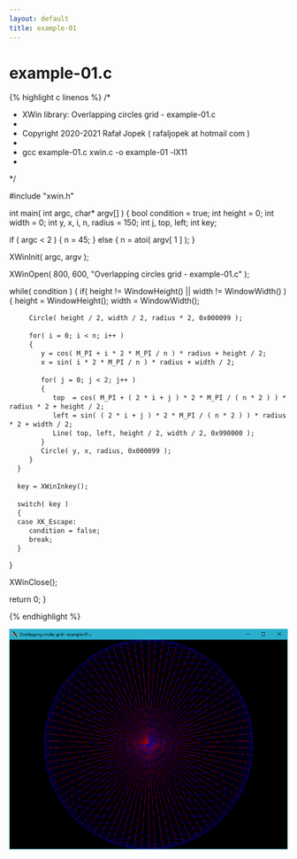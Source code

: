 ```yaml
---
layout: default
title: example-01
---
```


# example-01.c

{% highlight c linenos %}
/*
 * XWin library: Overlapping circles grid - example-01.c
 *
 * Copyright 2020-2021 Rafał Jopek ( rafaljopek at hotmail com )
 *
 * gcc example-01.c xwin.c -o example-01 -lX11
 *
 */

#include "xwin.h"

int main( int argc, char* argv[] )
{
   bool condition = true;
   int height = 0;
   int width = 0;
   int y, x, i, n, radius = 150;
   int j, top, left;
   int key;

   if ( argc < 2 )
   {
      n = 45;
   }
   else
   {
      n = atoi( argv[ 1 ] );
   }

   XWinInit( argc, argv );

   XWinOpen( 800, 600, "Overlapping circles grid - example-01.c" );

   while( condition )
   {
      if( height != WindowHeight() || width != WindowWidth() )
      {
         height = WindowHeight();
         width = WindowWidth();

         Circle( height / 2, width / 2, radius * 2, 0x000099 );

         for( i = 0; i < n; i++ )
         {
            y = cos( M_PI + i * 2 * M_PI / n ) * radius + height / 2;
            x = sin( i * 2 * M_PI / n ) * radius + width / 2;

            for( j = 0; j < 2; j++ )
            {
               top  = cos( M_PI + ( 2 * i + j ) * 2 * M_PI / ( n * 2 ) ) * radius * 2 + height / 2;
               left = sin( ( 2 * i + j ) * 2 * M_PI / ( n * 2 ) ) * radius * 2 + width / 2;
               Line( top, left, height / 2, width / 2, 0x990000 );
            }
            Circle( y, x, radius, 0x000099 );
         }
      }

      key = XWinInkey();

      switch( key )
      {
      case XK_Escape:
         condition = false;
         break;
      }
   }

   XWinClose();

   return 0;
}

{% endhighlight %}

![XWin](../../assets/img/overlapping_circles_grid/example-01.png)